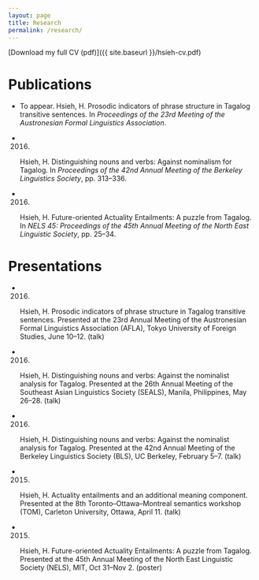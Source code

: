 ```yaml
---
layout: page
title: Research
permalink: /research/
---
```


[Download my full CV (pdf)]({{ site.baseurl }}/hsieh-cv.pdf)

# Publications

- To appear.
  Hsieh, H. Prosodic indicators of phrase structure in Tagalog transitive sentences.
  In *Proceedings of the 23rd Meeting of the Austronesian Formal Linguistics Association*.

- 2016.
  Hsieh, H. Distinguishing nouns and verbs: Against nominalism for Tagalog.
  In *Proceedings of the 42nd Annual Meeting of the Berkeley Linguistics Society*, pp. 313–336.

- 2016.
  Hsieh, H. Future-oriented Actuality Entailments: A puzzle from Tagalog.
  In *NELS 45: Proceedings of the 45th Annual Meeting of the North East Linguistic Society*, pp. 25–34.

# Presentations

- 2016.
  Hsieh, H. Prosodic indicators of phrase structure in Tagalog transitive sentences.
  Presented at the 23rd Annual Meeting of the Austronesian Formal Linguistics Association (AFLA),
  Tokyo University of Foreign Studies, June 10–12. (talk)

- 2016.
  Hsieh, H. Distinguishing nouns and verbs: Against the nominalist analysis for Tagalog.
  Presented at the 26th Annual Meeting of the Southeast Asian Linguistics Society (SEALS),
  Manila, Philippines, May 26–28. (talk)

- 2016.
  Hsieh, H. Distinguishing nouns and verbs: Against the nominalist analysis for Tagalog.
  Presented at the 42nd Annual Meeting of the Berkeley Linguistics Society (BLS),
  UC Berkeley, February 5–7. (talk)

- 2015.
  Hsieh, H. Actuality entailments and an additional meaning component.
  Presented at the 8th Toronto–Ottawa–Montreal semantics workshop (TOM),
  Carleton University, Ottawa, April 11. (talk)

- 2015.
  Hsieh, H. Future-oriented Actuality Entailments: A puzzle from Tagalog.
  Presented at the 45th Annual Meeting of the North East Linguistic Society (NELS),
  MIT, Oct 31–Nov 2. (poster)



<!-- This is the base Jekyll theme. You can find out more info about customizing your Jekyll theme, as well as basic Jekyll usage documentation at [jekyllrb.com](http://jekyllrb.com/)

You can find the source code for the Jekyll new theme at: [github.com/jglovier/jekyll-new](https://github.com/jglovier/jekyll-new)

You can find the source code for Jekyll at [github.com/jekyll/jekyll](https://github.com/jekyll/jekyll)
 -->

